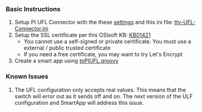 ### Basic Instructions
1. Setup PI UFL Connector with the these [settings](PI%20Connector%20for%20UFL%20Data%20Source.md) and this ini file: [ttv-UFL-Connector.ini](ttv-UFL-Connector.ini)
2. Setup the SSL certificate per this OSIsoft KB: [KB01421](https://techsupport.osisoft.com/Troubleshooting/KB/KB01421)
   - You cannot use a self-signed or private certificate.  You must use a external / public trusted certificate
   - If you need a free certificate, you may want to try Let's Encrypt
3. Create a smart app using [toPIUFL.groovy](toPIUFL.groovy)
### Known Issues
1. The UFL configuration only accepts real values.  This means that the switch will error out as it sends off and on.  The next version of the ULF configuration and SmartApp will address this issue.

